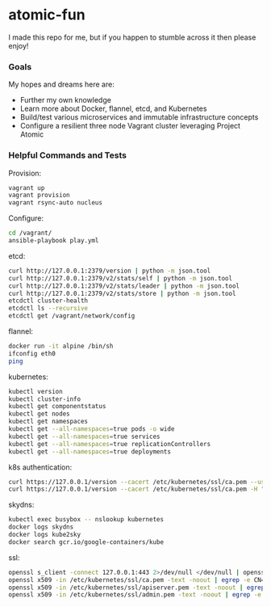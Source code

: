 # atomic-fun
I made this repo for me, but if you happen to stumble across it then please enjoy!


### Goals
My hopes and dreams here are:
  - Further my own knowledge
  - Learn more about Docker, flannel, etcd, and Kubernetes
  - Build/test various microservices and immutable infrastructure concepts
  - Configure a resilient three node Vagrant cluster leveraging Project Atomic


### Helpful Commands and Tests
Provision:
```sh
vagrant up
vagrant provision
vagrant rsync-auto nucleus
```

Configure:
```sh
cd /vagrant/
ansible-playbook play.yml
```

etcd:
```sh
curl http://127.0.0.1:2379/version | python -m json.tool
curl http://127.0.0.1:2379/v2/stats/self | python -m json.tool
curl http://127.0.0.1:2379/v2/stats/leader | python -m json.tool
curl http://127.0.0.1:2379/v2/stats/store | python -m json.tool
etcdctl cluster-health
etcdctl ls --recursive
etcdctl get /vagrant/network/config
```

flannel:
```sh
docker run -it alpine /bin/sh
ifconfig eth0
ping
```

kubernetes:
```sh
kubectl version
kubectl cluster-info
kubectl get componentstatus
kubectl get nodes
kubectl get namespaces
kubectl get --all-namespaces=true pods -o wide
kubectl get --all-namespaces=true services
kubectl get --all-namespaces=true replicationControllers
kubectl get --all-namespaces=true deployments
```

k8s authentication:
```sh
curl https://127.0.0.1/version --cacert /etc/kubernetes/ssl/ca.pem --user admin:admin
curl https://127.0.0.1/version --cacert /etc/kubernetes/ssl/ca.pem -H "Authorization: Bearer MySuperSecureToken"
```

skydns:
```sh
kubectl exec busybox -- nslookup kubernetes
docker logs skydns
docker logs kube2sky
docker search gcr.io/google-containers/kube
```

ssl:
```sh
openssl s_client -connect 127.0.0.1:443 2>/dev/null </dev/null | openssl x509 -text | egrep -e CN= -e DNS: -e 'Not (Before|After)'
openssl x509 -in /etc/kubernetes/ssl/ca.pem -text -noout | egrep -e CN= -e DNS: -e 'Not (Before|After)'
openssl x509 -in /etc/kubernetes/ssl/apiserver.pem -text -noout | egrep -e CN= -e DNS: -e 'Not (Before|After)'
openssl x509 -in /etc/kubernetes/ssl/admin.pem -text -noout | egrep -e CN= -e DNS: -e 'Not (Before|After)'
```
